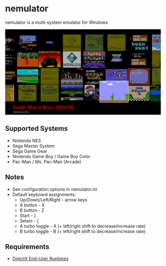 # nemulator
nemulator is a multi-system emulator for Windows

![](nemulator.png)

## Supported Systems
- Nintendo NES
- Sega Master System
- Sega Game Gear
- Nintendo Game Boy / Game Boy Color
- Pac-Man / Ms. Pac-Man (Arcade)

## Notes
- See configuration options in nemulator.ini
- Default keyboard assignments:
    - Up/Down/Left/Right - arrow keys
    - A button - X
    - B button - Z
    - Start - ]
    - Select - [
    - A turbo toggle - A (+ left/right shift to decrease/increase rate)
    - B turbo toggle - B (+ left/right shift to decrease/increase rate)

## Requirements
- [DirectX End-User Runtimes](https://www.microsoft.com/en-us/download/details.aspx?id=8109)